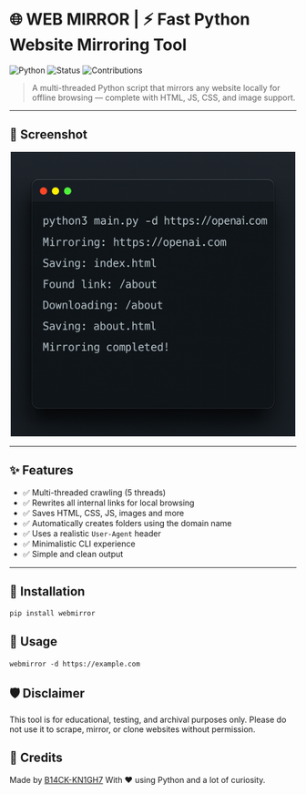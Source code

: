# 🌐 WEB MIRROR | ⚡ Fast Python Website Mirroring Tool

![Python](https://img.shields.io/badge/Python-3.7+-blue?logo=python&logoColor=white)
![Status](https://img.shields.io/badge/Project-Active-brightgreen)
![Contributions](https://img.shields.io/badge/Contributions-Welcome-blueviolet)

> A multi-threaded Python script that mirrors any website locally for offline browsing — complete with HTML, JS, CSS, and image support.

---

## 📸 Screenshot

<p align="center">
  <img src="https://raw.githubusercontent.com/nfs-tech-bd/webmirror/refs/heads/main/logo.png" alt="WebMirror SS" width="500"/>
</p>

---

## ✨ Features

- ✅ Multi-threaded crawling (5 threads)
- ✅ Rewrites all internal links for local browsing
- ✅ Saves HTML, CSS, JS, images and more
- ✅ Automatically creates folders using the domain name
- ✅ Uses a realistic `User-Agent` header
- ✅ Minimalistic CLI experience
- ✅ Simple and clean output

---

## 🧰 Installation
```
pip install webmirror
```



## 🚀 Usage
```webmirror -d https://example.com```


## 🛡️ Disclaimer

This tool is for educational, testing, and archival purposes only.
Please do not use it to scrape, mirror, or clone websites without permission.

## 🙌 Credits
Made by <a href="https://t.me/Nafisfuad1">B14CK-KN1GH7</a>
With ❤️ using Python and a lot of curiosity.
